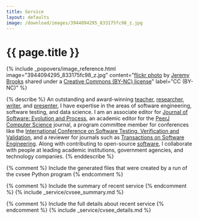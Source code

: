```yaml
---
title: Service
layout: defaults
image: /download/images/3944094295_833175fc98_z.jpg
---
```


# {{ page.title }}

<!-- Include header image -->
{% include _popovers/image_reference.html image="3944094295_833175fc98_z.jpg" content="<a title='Forward, Deck 6' href='https://flickr.com/photos/jeremybrooks/3944094295'>flickr photo</a> by <a href='https://flickr.com/people/jeremybrooks'>Jeremy Brooks</a> shared under a <a href='https://creativecommons.org/licenses/by-nc/2.0/'>Creative Commons (BY-NC) license</a>" label="CC (BY-NC)" %}

{% describe %}
An outstanding and award-winning [teacher]({{site.baseurl}}teaching/),
[researcher]({{site.baseurl}}research/),
[writer]({{site.baseurl}}research/papers/), and
[presenter]({{site.baseurl}}research/presentations/), I have expertise in the
areas of software engineering, software testing, and data science. I am an
associate editor for [Journal of Software: Evolution and
Process](https://onlinelibrary.wiley.com/journal/20477481), an academic editor
for the [PeerJ Computer Science](https://peerj.com/computer-science/) journal, a
program committee member for conferences like the [International Conference on
Software Testing, Verification and
Validation](https://cs.gmu.edu/icst/index.html), and a reviewer for journals
such as [Transactions on Software
Engineering](https://www.computer.org/csdl/journal/ts). Along with contributing
to open-source [software]({{site.baseurl}}software/), I collaborate with people
at leading academic institutions, government agencies, and technology companies.
{% enddescribe %}

{% comment %} Include the generated files that were created by a run of the
cvsee Python program {% endcomment %}

{% comment %} Include the summary of recent service {% endcomment %}
{% include _service/cvsee_summary.md %}

{% comment %} Include the full details about recent service {% endcomment %}
{% include _service/cvsee_details.md %}
